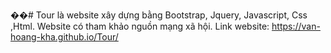 ��# Tour là website xây dựng bằng Bootstrap, Jquery, Javascript, Css ,Html.
Website có tham khảo nguồn mạng xã hội.
Link website: https://van-hoang-kha.github.io/Tour/



